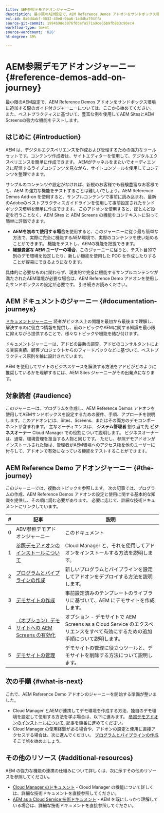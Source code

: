 ```yaml
---
title: AEM参照デモアドオンジャーニー
description: 最小限のAEM設定で、AEM Reference Demos アドオンをサンドボックス環境に追加する際のガイド付きジャーニーについては、ここから始めてください。 また、ベストプラクティスに基づいて、豊富な例を使用してAEMの強力な機能をテストします。
exl-id: 8a6d4abf-0832-40e8-9ba6-1ad4ba794ffa
source-git-commit: 1994b90e3876f03efa571a9ce65b9fb8b3c90ec4
workflow-type: tm+mt
source-wordcount: '826'
ht-degree: 39%

---
```


# AEM参照デモアドオンジャーニー {#reference-demos-add-on-journey}

最小限のAEM設定で、AEM Reference Demos アドオンをサンドボックス環境に追加する際のガイド付きジャーニーについては、ここから始めてください。 また、ベストプラクティスに基づいて、豊富な例を使用してAEM SitesとAEM Screensの強力な機能をテストします。

## はじめに {#introduction}

AEM は、デジタルエクスペリエンスを作成および管理するための強力なツールセットです。コンテンツ作成者は、サイトエディターを使用して、デジタルエクスペリエンスを簡単に作成できます。 AEMがチャネルをまたいでオーディエンスに配信するライブコンテンツを見ながら、サイトコンソールを使用してコンテンツを整理できます。

サンプルのコンテンツや設定がなければ、新規のお客様でも経験豊富なお客様でも、AEM の強力な機能をテストすることは難しいでしょう。AEM Reference Demos Add-on を使用すると、サンプルコンテンツで事前に読み込まれ、最新のAdobeのベストプラクティスガイドラインを使用して事前設定されたサンドボックス環境を簡単に作成できます。 このアドオンを使用すると、ほとんど設定を行うことなく、AEM Sites と AEM Screens の機能をコンテキストに沿って簡単に評価できます。

* **AEMを初めて使用する場合**&#x200B;を使用すると、このジャーニーに従う最も簡単な方法で、実際に完全に機能するAEM環境で、実際のコンテンツを使い始めることができます。 機能をテストし、AEMの機能を把握できます。
* **経験豊富な AEM ユーザーの場合**、このジャーニーに従うと、テスト目的で別のデモ環境を設定したり、新しい機能を使用した POC を作成したりすることが容易にできるようになります。

具体的に必要なものに関わらず、現実的で完全に機能するサンプルコンテンツが満たされたAEM環境が必要な場合は、AEM Reference Demo アドオンを使用したサンドボックスの設定が必要です。 引き続きお読みください。

## AEM ドキュメントのジャーニー {#documentation-journeys}

[ドキュメントジャーニー](/help/journey-documentation/documentation-journeys.md) 読者がビジネス上の問題を最初から最後まで理解し、解決するのに役立つ情報を提供し、前のトピックやAEMに関する知識を最小限に抑えながら提供することで、様々なトピックや機能を結び付けます。

ドキュメントジャーニーは、アドビの最新の調査、アドビのコンサルタントによる実装実績、顧客プロジェクトからのフィードバックなどに基づいて、ベストプラクティス原則を軸に設計されています。

AEM を使用してサイトのビジネスケースを解決する方法をアドビがどのように推奨しているかを理解するには、AEM Sites ジャーニーがその出発点になります。

## 対象読者 {#audience}

このジャーニーは、プログラムを作成し、AEM Reference Demos アドオンを使用してAEMサンドボックスを設定するための要件、手順、アプローチを説明します。このアドオンには、Sites、Screens、またはその両方のデモコンポーネントが含まれます。 主なオーディエンスは、 **システム管理者** 割り当て先 **ビジネスオーナー** Cloud Manager での役割について説明します。 ビジネスオーナーは、通常、環境管理を担当する人物と同じです。 ただし、参照デモアドオンがインストールされた後は、管理者がAEM環境へのアクセス権を他のユーザーに付与して、アドオンで有効になっている機能をテストすることができます。

## AEM Reference Demo アドオンジャーニー {#the-journey}

このジャーニーでは、複数のトピックを参照します。 次の記事では、プログラムの作成、AEM Reference Demos アドオンの設定と使用に関する基本的な知識を提供し、その順に読む必要があります。 必要に応じて、詳細な技術ドキュメントにリンクしています。

| # | 記事 | 説明 |
|---|---|---|
| 0 | AEM参照デモアドオンジャーニー | このドキュメント |
| 1 | [参照デモアドオンのインストールについて](installation.md) | Cloud Manager と、それを使用してアドオンをインストールする方法を説明します。 |
| 2 | [プログラムとパイプラインの作成](create-program.md) | 新しいプログラムとパイプラインを設定してアドオンをデプロイする方法を説明します。 |
| 3 | [デモサイトの作成](create-site.md) | 事前設定済みのテンプレートのライブラリに基づいて、AEM にデモサイトを作成します。 |
| 4 | [（オプション）デモサイトへの AEM Screens の有効化](screens.md) | オプション - デモサイトで AEM Screens as a Cloud Service のエクスペリエンスをすべて有効にするための追加手順について説明します。 |
| 5 | [デモサイトの管理](manage.md) | デモサイトの管理に役立つツールと、デモサイトを削除する方法について説明します。 |

## 次の手順 {#what-is-next}

これで、AEM Reference Demo アドオンのジャーニーを開始する準備が整いました。

* Cloud Manager とAEMが連携してデモ環境を作成する方法、独自のデモ環境を設定して使用する方法を学ぶ場合は、以下に進みます。 [参照デモアドオンのインストールについて](installation.md). 記事を順番に進めてください。
* Cloud Manager の使用経験がある場合や、アドオンの設定と使用に直接アクセスする場合は、次に進んでください。 [プログラムとパイプラインの作成](create-program.md) そこで旅を始めましょう。

## その他のリソース {#additional-resources}

AEM の強力な機能の連携の仕組みについて詳しくは、次に示すその他のリソースを参照してください。

* [Cloud Manager のドキュメント](https://experienceleague.adobe.com/docs/experience-manager-cloud-service/content/onboarding/journey/cloud-manager.html) - Cloud Manager の機能について詳しくは、詳細な技術ドキュメントを直接参照してください。
* [AEM as a Cloud Service 技術ドキュメント](https://experienceleague.adobe.com/docs/experience-manager-cloud-service.html?lang=ja) - AEM を既にしっかり理解している場合は、詳細な技術ドキュメントを直接参照してください。
